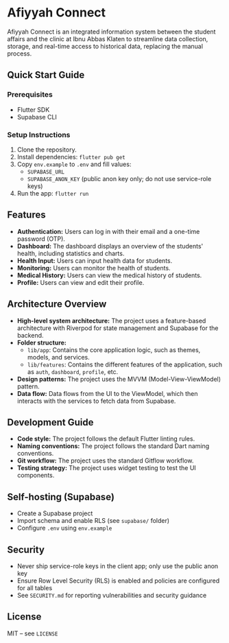 # Afiyyah Connect

Afiyyah Connect is an integrated information system between the student affairs and the clinic at Ibnu Abbas Klaten to streamline data collection, storage, and real-time access to historical data, replacing the manual process.

## Quick Start Guide

### Prerequisites
- Flutter SDK
- Supabase CLI

### Setup Instructions
1. Clone the repository.
2. Install dependencies: `flutter pub get`
3. Copy `env.example` to `.env` and fill values:
   - `SUPABASE_URL`
   - `SUPABASE_ANON_KEY` (public anon key only; do not use service-role keys)
4. Run the app: `flutter run`

## Features
- **Authentication:** Users can log in with their email and a one-time password (OTP).
- **Dashboard:** The dashboard displays an overview of the students' health, including statistics and charts.
- **Health Input:** Users can input health data for students.
- **Monitoring:** Users can monitor the health of students.
- **Medical History:** Users can view the medical history of students.
- **Profile:** Users can view and edit their profile.

## Architecture Overview

- **High-level system architecture:** The project uses a feature-based architecture with Riverpod for state management and Supabase for the backend.
- **Folder structure:**
  - `lib/app`: Contains the core application logic, such as themes, models, and services.
  - `lib/features`: Contains the different features of the application, such as `auth`, `dashboard`, `profile`, etc.
- **Design patterns:** The project uses the MVVM (Model-View-ViewModel) pattern.
- **Data flow:** Data flows from the UI to the ViewModel, which then interacts with the services to fetch data from Supabase.

## Development Guide

- **Code style:** The project follows the default Flutter linting rules.
- **Naming conventions:** The project follows the standard Dart naming conventions.
- **Git workflow:** The project uses the standard Gitflow workflow.
- **Testing strategy:** The project uses widget testing to test the UI components.

## Self-hosting (Supabase)

- Create a Supabase project
- Import schema and enable RLS (see `supabase/` folder)
- Configure `.env` using `env.example`

## Security

- Never ship service-role keys in the client app; only use the public anon key
- Ensure Row Level Security (RLS) is enabled and policies are configured for all tables
- See `SECURITY.md` for reporting vulnerabilities and security guidance

## License

MIT – see `LICENSE`
